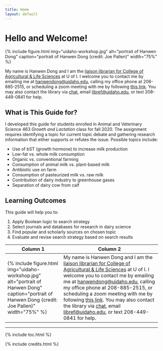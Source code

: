 ```yaml
---
title: Home
layout: default
---
```


# Hello and Welcome!

{% include figure.html img="uidaho-workshop.jpg" alt="portrait of Hanwen Dong" caption="portrait of Hanwen Dong (credit: Joe Pallen)" width="75%" %}

My name is Hanwen Dong and I am the [liaison librarian for College of Agricultural & Life Sciences](https://www.lib.uidaho.edu/about/liaisons.html) at U of I. I welcome you to contact me by emailing me at <hanwendong@uidaho.edu>, calling my office phone at 208-885-2515, or scheduling a zoom meeting with me by following [this link](https://uidaho.co1.qualtrics.com/jfe/form/SV_1GJiDTJ7po0bDk9?topic=Agricultural+%26amp%3B+Life+Sciences&person=Hanwen+Dong&email=hanwendong%40uidaho.edu). You may also contact the library via [chat](https://www.lib.uidaho.edu/help/chat.html), email <libref@uidaho.edu>, or text 208-449-0841 for help.

## What is This Guide for?
I developed this guide for students enrolled in Animal and Veterinary Science 463 *Growth and Lactation* class for fall 2020. The assignment requires identifying a topic for current topic debate and gathering research information that either supports or refutes the issue. Possible topics include: 
- Use of bST (growth hormone) to increase milk production
- Low-fat vs. whole milk consumption
- Organic vs. conventional farming
- Consumption of animal milk vs. plant-based milk
- Antibiotic use on farm
- Consumption of pasteurized milk vs. raw milk
- Contribution of dairy industry to greenhouse gases
- Separation of dairy cow from calf

## Learning Outcomes
This guide will help you to:
1.	Apply Boolean logic to search strategy
2.	Select journals and databases for research in dairy science
3.	Find popular and scholarly sources on chosen topic
4.	Evaluate and revise search strategy based on search results

Column 1 | Column 2 
--- | --- 
{% include figure.html img="uidaho-workshop.jpg" alt="portrait of Hanwen Dong" caption="portrait of Hanwen Dong (credit: Joe Pallen)" width="75%" %} | My name is Hanwen Dong and I am the [liaison librarian for College of Agricultural & Life Sciences](https://www.lib.uidaho.edu/about/liaisons.html) at U of I. I welcome you to contact me by emailing me at <hanwendong@uidaho.edu>, calling my office phone at 208-885-2515, or scheduling a zoom meeting with me by following [this link](https://uidaho.co1.qualtrics.com/jfe/form/SV_1GJiDTJ7po0bDk9?topic=Agricultural+%26amp%3B+Life+Sciences&person=Hanwen+Dong&email=hanwendong%40uidaho.edu). You may also contact the library via [chat](https://www.lib.uidaho.edu/help/chat.html), email <libref@uidaho.edu>, or text 208-449-0841 for help.

------
{% include toc.html %}

{% include credits.html %}
